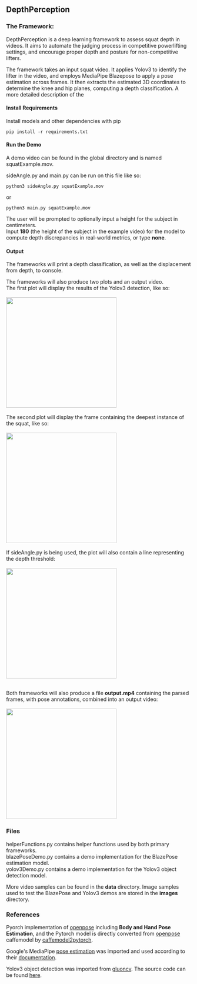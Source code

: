 ## DepthPerception

### The Framework:

DepthPerception is a deep learning framework to assess squat depth in videos. It aims to automate the judging process in competitive powerlifting settings, and encourage proper depth and posture for non-competitive lifters.

The framework takes an input squat video. It applies Yolov3 to identify the lifter in the video, and employs MediaPipe Blazepose to apply a pose estimation across frames. It then extracts the estimated 3D coordinates to determine the knee and hip planes, computing a depth classification. A more detailed description of the 

#### Install Requirements

Install models and other dependencies with pip

    pip install -r requirements.txt

#### Run the Demo

A demo video can be found in the global directory and is named squatExample.mov. 

sideAngle.py and main.py can be run on this file like so:

    python3 sideAngle.py squatExample.mov

or

    python3 main.py squatExample.mov

The user will be prompted to optionally input a height for the subject in centimeters.  
Input **180** (the height of the subject in the example video) for the model to compute depth discrepancies in real-world metrics, or type **none**.  

#### Output

The frameworks will print a depth classification, as well as the displacement from depth, to console.  

The frameworks will also produce two plots and an output video.  
The first plot will display the results of the Yolov3 detection, like so:  
<br />
<img src="https://user-images.githubusercontent.com/77904151/207735737-3111af0e-eb74-47e6-8fc8-1a0b0e71f9ee.png" width="300">  
<br />
The second plot will display the frame containing the deepest instance of the squat, like so:  
<br />
<img src="https://user-images.githubusercontent.com/77904151/207735719-7e3597f8-161e-42a9-99f9-5d23fd51eefc.png" width="300">  
<br />
If sideAngle.py is being used, the plot will also contain a line representing the depth threshold:  
<br />
<img src="https://user-images.githubusercontent.com/77904151/207735695-881ac193-2f4c-46c4-a315-19e9518c9eeb.png" width="300">  
<br />

Both frameworks will also produce a file **output.mp4** containing the parsed frames, with pose annotations, combined into an output video:  
<br />
<img src="https://user-images.githubusercontent.com/77904151/207737334-5ba1014b-1f95-485e-a6bc-8f794022f58b.gif" width="300">  

### Files

helperFunctions.py contains helper functions used by both primary frameworks.  
blazePoseDemo.py contains a demo implementation for the BlazePose estimation model.  
yolov3Demo.py contains a demo implementation for the Yolov3 object detection model.  

More video samples can be found in the **data** directory. 
Image samples used to test the BlazePose and Yolov3 demos are stored in the **images** directory.  

### References

Pyorch implementation of [openpose](https://github.com/CMU-Perceptual-Computing-Lab/openpose) including **Body and Hand Pose Estimation**, and the Pytorch model is directly converted from [openpose](https://github.com/CMU-Perceptual-Computing-Lab/openpose) caffemodel by [caffemodel2pytorch](https://github.com/vadimkantorov/caffemodel2pytorch).

Google's MediaPipe [pose estimation](https://google.github.io/mediapipe/solutions/pose.html) was imported and used according to their [documentation](https://google.github.io/mediapipe/solutions/pose.html).

Yolov3 object detection was imported from [gluoncv](https://cv.gluon.ai/contents.html). The source code can be found [here](https://cv.gluon.ai/_modules/gluoncv/model_zoo/yolo/yolo3.html).
